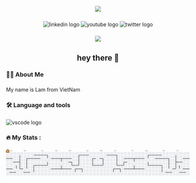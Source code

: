 <div align="center">
  <img height="150" src="https://media.giphy.com/media/M9gbBd9nbDrOTu1Mqx/giphy.gif"  />
</div>

###

<div align="center">
  <img src="https://img.shields.io/static/v1?message=LinkedIn&logo=linkedin&label=&color=0077B5&logoColor=white&labelColor=&style=for-the-badge" height="25" alt="linkedin logo"  />
  <img src="https://img.shields.io/static/v1?message=Youtube&logo=youtube&label=&color=FF0000&logoColor=white&labelColor=&style=for-the-badge" height="25" alt="youtube logo"  />
  <img src="https://img.shields.io/static/v1?message=Twitter&logo=twitter&label=&color=1DA1F2&logoColor=white&labelColor=&style=for-the-badge" height="25" alt="twitter logo"  />
</div>

###

<div align="center">
  <img src="[https://profile-counter.glitch.me/lamdayne/count.svg?](https://count.getloli.com/@:lamdayne?theme=sketch-1&padding=7&scale=1&align=top&pixelated=1&darkmode=auto)"  />
</div>

###

<h2 align="center">hey there 👋</h2>

###

<h3 align="left">👩‍💻  About Me</h3>

###

<p align="left">My name is Lam from VietNam</p>

###

<h3 align="left">🛠 Language and tools</h3>

###

<div align="left">
  <img src="https://skillicons.dev/icons?i=vscode" height="40" alt="vscode logo"  />
</div>

###

<h3 align="left">🔥   My Stats :</h3>

###


###

<picture>
  <source media="(prefers-color-scheme: dark)" srcset="https://raw.githubusercontent.com/lamdayne/lamdayne/output/pacman-contribution-graph-dark.svg">
  <source media="(prefers-color-scheme: light)" srcset="https://raw.githubusercontent.com/lamdayne/lamdayne/output/pacman-contribution-graph.svg">
  <img alt="pacman contribution graph" src="https://raw.githubusercontent.com/lamdayne/lamdayne/output/pacman-contribution-graph.svg">
</picture>

###
